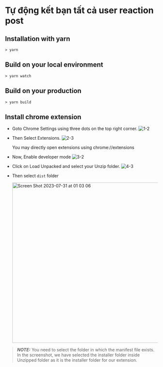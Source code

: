 # Tự động kết bạn tất cả user reaction post

## Installation with yarn

```
> yarn
```

## Build on your local environment

```
> yarn watch
```

## Build on your production

```
> yarn build
```

## Install chrome extension
- Goto Chrome Settings using three dots on the top right corner.
  ![1-2](https://github.com/minh1997/ecomkey/assets/11721352/8391eef5-64e8-494a-bfeb-1c3c4c27e3b7)

- Then Select Extensions.
  ![2-3](https://github.com/minh1997/ecomkey/assets/11721352/98e4ce05-5452-44d5-867f-03a50b81e858)

  You may directly open extensions using chrome://extensions
- Now, Enable developer mode
  ![3-2](https://github.com/minh1997/ecomkey/assets/11721352/b832cc60-8ab2-459e-9f78-43cf4fbaa86f)

- Click on Load Unpacked and select your Unzip folder.
  ![4-3](https://github.com/minh1997/ecomkey/assets/11721352/080d0b52-2c85-495f-8eb8-d21a8ca390f7)

- Then select `dist` folder
  
  <img width="527" alt="Screen Shot 2023-07-31 at 01 03 06" src="https://github.com/minh1997/ecomkey/assets/11721352/1b6552bb-dba4-4abb-adca-58f744be920e">


> **_NOTE:_** You need to select the folder in which the manifest file exists. In the screenshot, we have selected the installer folder inside Unzipped folder as it is the installer folder for our extension.
